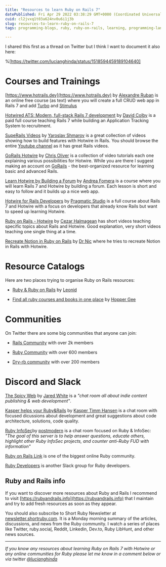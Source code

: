```yaml
---
title: "Resources to learn Ruby on Rails 7"
datePublished: Fri Apr 29 2022 03:38:29 GMT+0000 (Coordinated Universal Time)
cuid: cl2jvxq1t03a624nv0u6i1j3b
slug: resources-to-learn-ruby-on-rails-7
tags: programming-blogs, ruby, ruby-on-rails, learning, programming-languages

---
```


I shared this first as a thread on Twitter but I think I want to document it also here:

%[https://twitter.com/lucianghinda/status/1518594459189104640] 

# Courses and Trainings

[https://www.hotrails.dev](https://www.hotrails.dev) by [Alexandre Ruban](https://twitter.com/alexandre_ruban) is an online free course (as text) where you will create a full CRUD web app in Rails 7 and add [Turbo](https://turbo.hotwired.dev) and [Stimulus](stimulus.hotwired.dev)

[Hotwired ATS: Modern, full-stack Rails 7 development](https://davidcolby.gumroad.com/l/hotwired-ats/68y8c5c) by [David Colby](https://mobile.twitter.com/davidcolbyatx) is a paid full course teaching Rails 7 while building an Application Tracking System to recruitment.

[SupeRails Videos](https://youtube.com/playlist?list=PLdTytUiloS16epXsqHswpCUMND_rksjr4) by [Yaroslav Shmarov](https://twitter.com/yarotheslav) is a great collection of videos showing how to build features with Hotwire in Rails. You should browse the entire [Youtube channel](https://www.youtube.com/c/SupeRails/videos) as it has great Rails videos.

[GoRails Hotwire](https://gorails.com/series/hotwire-rails) by [Chris Oliver](https://twitter.com/excid3) is a collection of video tutorials each one explaining various possibilities for Hotwire. While you are there I suggest making an account on [GoRails](https://gorails.com) - the best-organized resource for learning basic and advanced Rails.

[Learn Hotwire by Building a Forum](https://store.afomera.dev/learn-hotwire) by [Andrea Fomera](https://twitter.com/afomera) is a course where you will learn Rails 7 and Hotwire by building a forum. Each lesson is short and easy to follow and it builds up a nice web app.

[Hotwire for Rails Developers](https://pragmaticstudio.com/courses/hotwire-rails) by [Pragmatic Studio](https://twitter.com/pragmaticstudio) is a full course about Rails 7 and Hotwire with a focus on developers that already know Rails but want to speed up learning Hotwire.

[Ruby on Rails - Hotwire](https://www.youtube.com/playlist?list=PLBhH0uX92r6oiwiLBjdE-3NNsyRqyLAV9) by [Cezar Halmagean](https://twitter.com/chalmagean) has short videos teaching specific topics about Rails and Hotwire. Good explanation, very short videos teaching one single thing at a time.

[Recreate Notion in Ruby on Rails](https://youtube.com/playlist?list=PLcKahasNsPxS-Y9yvmOHMOn9Uei6nzYiz) by [Dr Nic](https://twitter.com/drnic) where he tries to recreate Notion in Rails with Hotwire.

# Resource Catalogs

Here are two places trying to organise Ruby on Rails resources:

* [Ruby & Ruby on Rails](https://www.rubyandrails.info) by [Leonid](https://twitter.com/nleonid)
    
* [Find all ruby courses and books in one place](https://rubyhunt.dev) by [Hopper Gee](https://twitter.com/hoppergeegee)
    

# Communities

On Twitter there are some big communities that anyone can join:

* [Rails Community](https://twitter.com/i/communities/1498390597530537984) with over 2k members
    
* [Ruby Community](https://twitter.com/i/communities/1497828731548844034) with over 600 members
    
* [Dry-rb community](https://twitter.com/i/communities/1501872318225784832) with over 200 members
    

# Discord and Slack

[The Spicy Web](https://discord.com/invite/CUuYVH7Qa9) by [Jared White](https://twitter.com/jaredcwhite) is a *"chat room all about indie content publishing & web development"*.

[Kasper helps your Ruby&Rails](https://discord.com/invite/Kx3VABnB) by [Kasper Timm Hansen](https://twitter.com/kaspth) is a chat room with focused dicussions about development and great suggestions about code architecture, solutions, code quality.

[Ruby InfoSec](https://discord.com/invite/CcqkHnuyUK)by [postmodern](https://twitter.com/postmodern_mod3) is a chat room focused on Ruby & InfoSec: *"The goal of this server is to help answer questions, educate others, highlight other Ruby InfoSec projects, and counter anti-Ruby FUD with information"*

[Ruby on Rails Link](https://www.rubyonrails.link) is one of the biggest online Ruby community.

[Ruby Developers](https://rubydevs.herokuapp.com) is another Slack group for Ruby developers.

## Ruby and Rails info

If you want to discover more resources about Ruby and Rails I recommend to visit [https://rubyandrails.info](https://rubyandrails.info) that I maintain and try to add fresh resources as soon as they appear.

You should also subscribe to Short Ruby Newsletter at [newsletter.shortruby.com](https://newsletter.shortruby.com). It is a Monday morning summary of the articles, discussions, and news from the Ruby community. I watch a series of places like Twitter, ruby.socia[l](http://ruby.social), Reddit, Linkedin, Dev.to, Ruby LibHunt, and other news sources.

---

*If you know any resources about learning Ruby on Rails 7 with Hotwire or any online communities for Ruby please let me know in a comment below or via twitter* [*@lucianghinda*](https://twitter.com/lucianghinda)